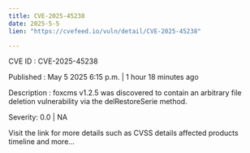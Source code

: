 ```yaml
---
title: CVE-2025-45238
date: 2025-5-5
lien: "https://cvefeed.io/vuln/detail/CVE-2025-45238"

---
```


CVE ID : CVE-2025-45238

Published :  May 5
2025
6:15 p.m. | 1 hour
18 minutes ago

Description : foxcms v1.2.5 was discovered to contain an arbitrary file deletion vulnerability via the delRestoreSerie method.

Severity: 0.0 | NA

Visit the link for more details
such as CVSS details
affected products
timeline
and more...
